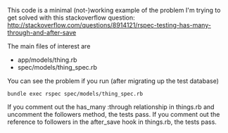 This code is a minimal (not-)working example of the problem I'm trying to get solved with this stackoverflow question: http://stackoverflow.com/questions/8914121/rspec-testing-has-many-through-and-after-save

The main files of interest are
 * app/models/thing.rb
 * spec/models/thing_spec.rb

You can see the problem if you run (after migrating up the test database)
    
    bundle exec rspec spec/models/thing_spec.rb

If you comment out the has_many :through relationship in things.rb and uncomment the followers method, the tests pass.   If you comment out the reference to followers in the after_save hook in things.rb, the tests pass.